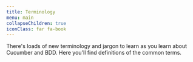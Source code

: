 ```yaml
---
title: Terminology
menu: main
collapseChildren: true
iconClass: far fa-book
---
```


There's loads of new terminology and jargon to learn as you learn about Cucumber and BDD. Here you'll find definitions of the common terms.

